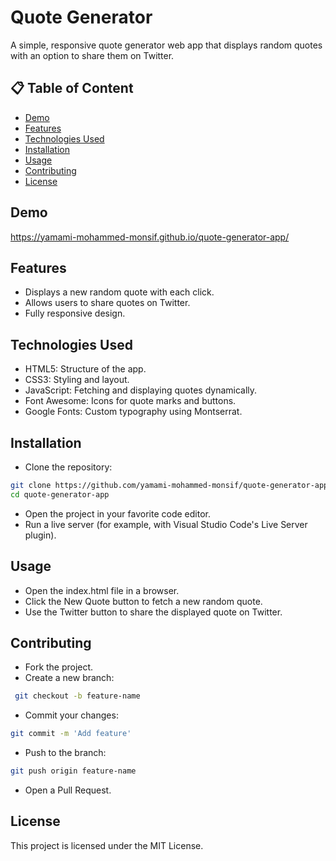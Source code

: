 # Quote Generator

A simple, responsive quote generator web app that displays random quotes with an option to share them on Twitter.

## 📋 Table of Content

- [Demo](#demo)
- [Features](#features)
- [Technologies Used](#technologies-used)
- [Installation](#installation)
- [Usage](#usage)
- [Contributing](#contributing)
- [License](#license)

## Demo

https://yamami-mohammed-monsif.github.io/quote-generator-app/

## Features

- Displays a new random quote with each click.
- Allows users to share quotes on Twitter.
- Fully responsive design.

## Technologies Used

- HTML5: Structure of the app.
- CSS3: Styling and layout.
- JavaScript: Fetching and displaying quotes dynamically.
- Font Awesome: Icons for quote marks and buttons.
- Google Fonts: Custom typography using Montserrat.

## Installation

- Clone the repository:

```bash
git clone https://github.com/yamami-mohammed-monsif/quote-generator-app.git
cd quote-generator-app
```

- Open the project in your favorite code editor.
- Run a live server (for example, with Visual Studio Code's Live Server plugin).

## Usage

- Open the index.html file in a browser.
- Click the New Quote button to fetch a new random quote.
- Use the Twitter button to share the displayed quote on Twitter.

## Contributing

- Fork the project.
- Create a new branch:

```bash
 git checkout -b feature-name
```

- Commit your changes:

```bash
git commit -m 'Add feature'
```

- Push to the branch:

```bash
git push origin feature-name
```

- Open a Pull Request.

## License

This project is licensed under the MIT License.
